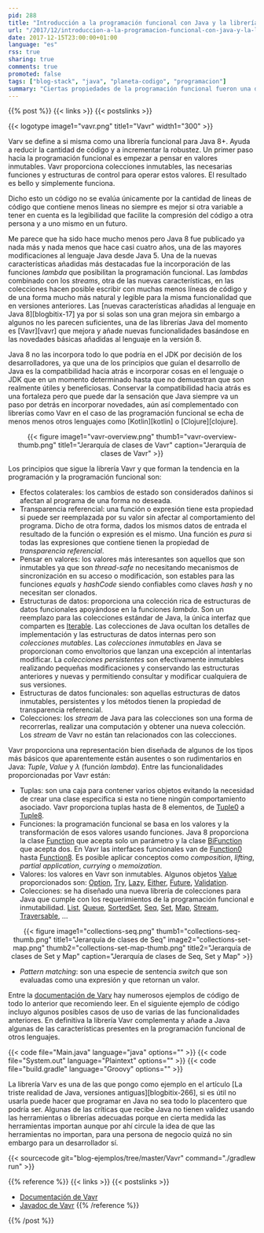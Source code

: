 ```yaml
---
pid: 288
title: "Introducción a la programación funcional con Java y la librería Vavr"
url: "/2017/12/introduccion-a-la-programacion-funcional-con-java-y-la-libreria-vavr/"
date: 2017-12-15T23:00:00+01:00
language: "es"
rss: true
sharing: true
comments: true
promoted: false
tags: ["blog-stack", "java", "planeta-codigo", "programacion"]
summary: "Ciertas propiedades de la programación funcional fueron una de las características más destacadas añadidas a Java 8. La librería Javaslang y más tarde renombrada a Vavr basándose en estas nueva características añade algunas otras que no están incluidas en el propio JDK y están presentes en otros lenguajes más recientes y con programación funcional desde sus inicios. En esta breve introducción a la librería Vavr comentaré cuales son las propiedades que proporciona para simplificar algunas aspectos de la tarea de programación."
---
```


{{% post %}}
{{< links >}}
{{< postslinks >}}

{{< logotype image1="vavr.png" title1="Vavr" width1="300" >}}

Varv se define a si misma como una librería funcional para Java 8+. Ayuda a reducir la cantidad de código y a incrementar la robustez. Un primer paso hacia la programación funcional es empezar a pensar en valores inmutables. Vavr proporciona colecciones inmutables, las necesarias funciones y estructuras de control para operar estos valores. El resultado es bello y simplemente funciona.

Dicho esto un código no se evalúa únicamente por la cantidad de lineas de código que contiene menos lineas no siempre es mejor si otra variable a tener en cuenta es la legibilidad que facilite la compresión del código a otra persona y a uno mismo en un futuro.

Me parece que ha sido hace mucho menos pero Java 8 fue publicado ya nada más y nada menos que hace casi cuatro años, una de las mayores modificaciones al lenguaje Java desde Java 5. Una de la nuevas características añadidas más destacadas fue la incorporación de las funciones _lambda_ que posibilitan la programación funcional. Las _lambdas_ combinado con los _streams_, otra de las nuevas características, en las colecciones hacen posible escribir con muchas menos líneas de código y de una forma mucho más natural y legible para la misma funcionalidad que en versiones anteriores. Las [nuevas características añadidas al lenguaje en Java 8][blogbitix-17] ya por si solas son una gran mejora sin embargo a algunos no les parecen suficientes, una de las librerías Java del momento es [Vavr][vavr] que mejora y añade nuevas funcionalidades basándose en las novedades básicas añadidas al lenguaje en la versión 8.

Java 8 no las incorpora todo lo que podría en el JDK por decisión de los desarrolladores, ya que una de los principios que guían el desarrollo de Java es la compatibilidad hacia atrás e incorporar cosas en el lenguaje o JDK que en un momento determinado hasta que no demuestran que son realmente útiles y beneficiosas. Conservar la compatibilidad hacia atrás es una fortaleza pero que puede dar la sensación que Java siempre va un paso por detrás en incorporar novedades, aún así complementado con librerías como Vavr en el caso de las programación funcional se echa de menos menos otros lenguajes como [Kotlin][kotlin] o [Clojure][clojure].

<div class="media" style="text-align: center;">
    {{< figure
        image1="vavr-overview.png" thumb1="vavr-overview-thumb.png" title1="Jerarquía de clases de Vavr"
        caption="Jerarquía de clases de Vavr" >}}
</div>

Los principios que sigue la librería Vavr y que forman la tendencia en la programación y la programación funcional son:

* Efectos colaterales: los cambios de estado son considerados dañinos si afectan al programa de una forma no deseada.
* Transparencia referencial: una función o expresión tiene esta propiedad si puede ser reemplazada por su valor sin afectar al comportamiento del programa. Dicho de otra forma, dados los mismos datos de entrada el resultado de la función o expresión es el mismo. Una función es _pura_ si todas las expresiones que contiene tienen la propiedad de _transparencia referencial_.
* Pensar en valores: los valores más interesantes son aquellos que son inmutables ya que son _thread-safe_ no necesitando mecanismos de sincronización en su acceso o modificación, son estables para las funciones _equals_ y _hashCode_ siendo confiables como claves _hash_ y no necesitan ser clonados.
* Estructuras de datos: proporciona una colección rica de estructuras de datos funcionales apoyándose en la funciones _lambda_. Son un reemplazo para las colecciones estándar de Java, la única interfaz que comparten es [Iterable](https://docs.oracle.com/javase/9/docs/api/java/lang/Iterable.html). Las colecciones de Java ocultan los detalles de implementación y las estructuras de datos internas pero son _colecciones mutables_. Las _colecciones inmutables_ en Java se proporcionan como envoltorios que lanzan una excepción al intentarlas modificar. La _colecciones persistentes_ son efectivamente inmutables realizando pequeñas modificaciones y conservando las estructuras anteriores y nuevas y permitiendo consultar y modificar cualquiera de sus versiones.
* Estructuras de datos funcionales: son aquellas estructuras de datos inmutables, persistentes y los métodos tienen la propiedad de transparencia referencial.
* Colecciones: los _stream_ de Java para las colecciones son una forma de recorrerlas, realizar una computación y obtener una nueva colección. Los _stream_ de Vavr no están tan relacionados con las colecciones.

Vavr proporciona una representación bien diseñada de algunos de los tipos más básicos que aparentemente están ausentes o son rudimentarios en Java: _Tuple_, _Value_ y _λ_ (función _lambda_). Entre las funcionalidades proporcionadas por Vavr están:

* Tuplas: son una caja para contener varios objetos evitando la necesidad de crear una clase especifica si esta no tiene ningún comportamiento asociado. Vavr proporciona tuplas hasta de 8 elementos, de [Tuple0](http://static.javadoc.io/io.vavr/vavr/0.9.2/io/vavr/Tuple0.html) a [Tuple8](http://static.javadoc.io/io.vavr/vavr/0.9.2/io/vavr/Tuple8.html).
* Funciones: la programación funcional se basa en los valores y la transformación de esos valores usando funciones. Java 8 proporciona la clase [Function](https://docs.oracle.com/javase/9/docs/api/java/util/function/package-summary.html) que acepta solo un parámetro y la clase [BiFunction](https://docs.oracle.com/javase/9/docs/api/java/util/function/package-summary.html) que acepta dos. En Vavr las interfaces funcionales van de [Function0](http://static.javadoc.io/io.vavr/vavr/0.9.2/io/vavr/Function0.html) hasta [Function8](http://static.javadoc.io/io.vavr/vavr/0.9.2/io/vavr/Function8.html). Es posible aplicar conceptos como _composition_, _lifting_, _partial application_, _currying_ o _memoization_.
* Valores: los valores en Vavr son inmutables. Algunos objetos [Value](http://static.javadoc.io/io.vavr/vavr/0.9.2/io/vavr/Value.html) proporcionados son: [Option](http://static.javadoc.io/io.vavr/vavr/0.9.2/io/vavr/control/Option.html), [Try](http://static.javadoc.io/io.vavr/vavr/0.9.2/io/vavr/control/Try.html), [Lazy](http://static.javadoc.io/io.vavr/vavr/0.9.2/io/vavr/Lazy.html), [Either](http://static.javadoc.io/io.vavr/vavr/0.9.2/io/vavr/control/Either.html), [Future](http://static.javadoc.io/io.vavr/vavr/0.9.2/io/vavr/concurrent/Future.html), [Validation](http://static.javadoc.io/io.vavr/vavr/0.9.2/io/vavr/control/Validation.html).
* Colecciones: se ha diseñado una nueva librería de colecciones para Java que cumple con los requerimientos de la programación funcional e inmutabilidad. [List](http://static.javadoc.io/io.vavr/vavr/0.9.2/io/vavr/collection/List.html), [Queue](http://static.javadoc.io/io.vavr/vavr/0.9.2/io/vavr/collection/Queue.html), [SortedSet](http://static.javadoc.io/io.vavr/vavr/0.9.2/io/vavr/collection/SortedSet.html), [Seq](http://static.javadoc.io/io.vavr/vavr/0.9.2/io/vavr/collection/Seq.html), [Set](http://static.javadoc.io/io.vavr/vavr/0.9.2/io/vavr/collection/Set.html), [Map](http://static.javadoc.io/io.vavr/vavr/0.9.2/io/vavr/collection/Map.html), [Stream](http://static.javadoc.io/io.vavr/vavr/0.9.2/io/vavr/collection/Stream.html), [Traversable](http://static.javadoc.io/io.vavr/vavr/0.9.2/io/vavr/collection/Traversable.html), ...

<div class="media" style="text-align: center;">
    {{< figure
        image1="collections-seq.png" thumb1="collections-seq-thumb.png" title1="Jerarquía de clases de Seq"
        image2="collections-set-map.png" thumb2="collections-set-map-thumb.png" title2="Jerarquía de clases de Set y Map"
        caption="Jerarquía de clases de Seq, Set y Map" >}}
</div>

* _Pattern matching_: son una especie de sentencia _switch_ que son evaluadas como una expresión y que retornan un valor.

Entre la [documentación de Varv](http://www.vavr.io/vavr-docs) hay numerosos ejemplos de código de todo lo anterior que recomiendo leer. En el siguiente ejemplo de código incluyo algunos posibles casos de uso de varias de las funcionalidades anteriores. En definitiva la librería Vavr complementa y añade a Java algunas de las características presentes en la programación funcional de otros lenguajes.

{{< code file="Main.java" language="java" options="" >}}
{{< code file="System.out" language="Plaintext" options="" >}}
{{< code file="build.gradle" language="Groovy" options="" >}}

La librería Varv es una de las que pongo como ejemplo en el artículo [La triste realidad de Java, versiones antiguas][blogbitix-266], si es útil no usarla puede hacer que programar en Java no sea todo lo placentero que podría ser. Algunas de las críticas que recibe Java no tienen validez usando las herramientas o librerías adecuadas porque en cierta medida las herramientas importan aunque por ahí circule la idea de que las herramientas no importan, para una persona de negocio quizá no sin embargo para un desarrollador sí.

{{< sourcecode git="blog-ejemplos/tree/master/Vavr" command="./gradlew run" >}}

{{% reference %}}
{{< links >}}
{{< postslinks >}}
* [Documentación de Vavr](http://docs.vavr.io/)
* [Javadoc de Vavr](http://www.javadoc.io/doc/io.vavr/vavr)
{{% /reference %}}

{{% /post %}}
